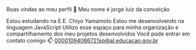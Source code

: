 Boas vindas ao meu perfil 💙
Meu nome é jorge luiz da conceição

Estou estudando na E.E. Chiyo Yamamoto
Estou me desenvolvendo na linguagem JavaScript
Utilizo esse espaço para minha organização e compartilhamento dos meu projetos desenvolvidos
Você pode entrar em contato comigo 📫
00001094086721sp@al.educacao.gov.br


